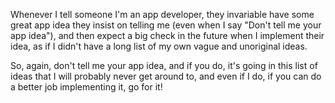 Whenever I tell someone I'm an app developer, they invariable have some great app idea they insist on telling me (even when I say "Don't tell me your app idea"), and then expect a big check in the future when I implement their idea, as if I didn't have a long list of my own vague and unoriginal ideas.

So, again, don't tell me your app idea, and if you do, it's going in this list of ideas that I will probably never get around to, and even if I do, if you can do a better job implementing it, go for it!

